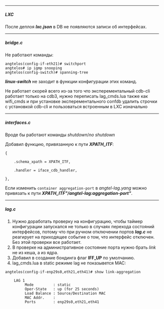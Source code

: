 
***

##### LXC

После деплоя ***lxc.json*** в DB не появляются записи об интерфейсах.

***

##### bridge.c

Не работают команды:

```
angtelos(config-if-eth21)# switchport
angtelos# ip igmp snooping
angtelos(config-switch)# spanning-tree
```

***linux-switch*** не заходит в функции конфигурации этих команд.

Не работает скорей всего из-за того что эксперементальный cdb-cli работает только на cdb3, нужно переписать lag_cmds.lua также как wifi_cmds и при установке эксперементального confdb удалить строчки с установкой cdb-cli и пользоваться встроенным в LXC изначально

***

##### interfaces.c

Вроде бы работают команды *shutdown*/*no shutdown*

Добавил функцию, привязанную к пути ***XPATH_ITF***:

```
{

	.schema_xpath = XPATH_ITF,
	
	.handler = iface_cdb_handler,

},
```

Если изменить `container aggregation-port` в *angtel-lag.yang* можно привязать к пути ***XPATH_ITF"/angtel-lag:aggregation-port"***.

***

##### lag.c

1. Нужно доработать проверку на конфигурацию, чтобы таймер конфигурации запускался не только в случаях перехода состояний интерфейсов, потому что при ручном отключении портов ***lag.c*** не реагирует на приходящее событие о том, что интерфейс отключен. Без этой проверки все работает.
2. В проверке на административное состояние порта нужно брать *link* не из кеша, а из ядра.
3. Добавил в создание бондинга флаг **IFF_UP** по умолчанию.
4. lag_cmds.lua в static режиме lag не показывется MAC:

```
angtelos(config-if-enp29s0,eth21,eth41)# show link-aggregation  
	
	LAG 1  
         Mode         : static                    
         Oper-State   : up (for 25 seconds)       
         Load Balance : Source/Destination MAC    
         MAC Addr.    :                           
         Ports        : enp29s0,eth21,eth41

```